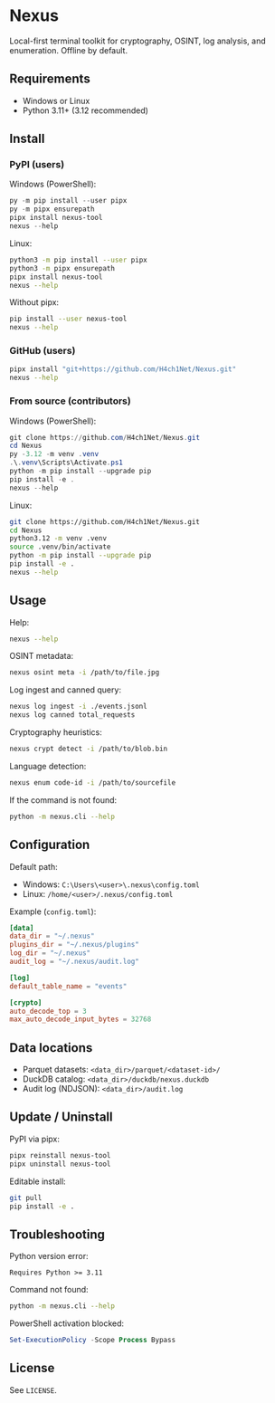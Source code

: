 # Nexus

Local-first terminal toolkit for cryptography, OSINT, log analysis, and enumeration. Offline by default.

## Requirements
- Windows or Linux
- Python 3.11+ (3.12 recommended)

## Install

### PyPI (users)
Windows (PowerShell):
```powershell
py -m pip install --user pipx
py -m pipx ensurepath
pipx install nexus-tool
nexus --help
```

Linux:
```bash
python3 -m pip install --user pipx
python3 -m pipx ensurepath
pipx install nexus-tool
nexus --help
```

Without pipx:
```bash
pip install --user nexus-tool
nexus --help
```

### GitHub (users)
```bash
pipx install "git+https://github.com/H4ch1Net/Nexus.git"
nexus --help
```

### From source (contributors)
Windows (PowerShell):
```powershell
git clone https://github.com/H4ch1Net/Nexus.git
cd Nexus
py -3.12 -m venv .venv
.\.venv\Scripts\Activate.ps1
python -m pip install --upgrade pip
pip install -e .
nexus --help
```

Linux:
```bash
git clone https://github.com/H4ch1Net/Nexus.git
cd Nexus
python3.12 -m venv .venv
source .venv/bin/activate
python -m pip install --upgrade pip
pip install -e .
nexus --help
```

## Usage

Help:
```bash
nexus --help
```

OSINT metadata:
```bash
nexus osint meta -i /path/to/file.jpg
```

Log ingest and canned query:
```bash
nexus log ingest -i ./events.jsonl
nexus log canned total_requests
```

Cryptography heuristics:
```bash
nexus crypt detect -i /path/to/blob.bin
```

Language detection:
```bash
nexus enum code-id -i /path/to/sourcefile
```

If the command is not found:
```bash
python -m nexus.cli --help
```

## Configuration

Default path:
- Windows: `C:\Users\<user>\.nexus\config.toml`
- Linux: `/home/<user>/.nexus/config.toml`

Example (`config.toml`):
```toml
[data]
data_dir = "~/.nexus"
plugins_dir = "~/.nexus/plugins"
log_dir = "~/.nexus"
audit_log = "~/.nexus/audit.log"

[log]
default_table_name = "events"

[crypto]
auto_decode_top = 3
max_auto_decode_input_bytes = 32768
```

## Data locations
- Parquet datasets: `<data_dir>/parquet/<dataset-id>/`
- DuckDB catalog: `<data_dir>/duckdb/nexus.duckdb`
- Audit log (NDJSON): `<data_dir>/audit.log`

## Update / Uninstall

PyPI via pipx:
```bash
pipx reinstall nexus-tool
pipx uninstall nexus-tool
```

Editable install:
```bash
git pull
pip install -e .
```

## Troubleshooting

Python version error:
```text
Requires Python >= 3.11
```

Command not found:
```bash
python -m nexus.cli --help
```

PowerShell activation blocked:
```powershell
Set-ExecutionPolicy -Scope Process Bypass
```

## License
See `LICENSE`.
